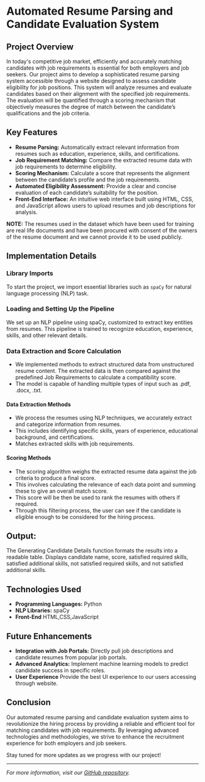 # Automated Resume Parsing and Candidate Evaluation System

## Project Overview

In today's competitive job market, efficiently and accurately matching candidates with job requirements is essential for both employers and job seekers. Our project aims to develop a sophisticated resume parsing system accessible through a website designed to assess candidate eligibility for job positions. This system will analyze resumes and evaluate candidates based on their alignment with the specified job requirements. The evaluation will be quantified through a scoring mechanism that objectively measures the degree of match between the candidate’s qualifications and the job criteria.

## Key Features

- **Resume Parsing:** Automatically extract relevant information from resumes such as education, experience, skills, and certifications.
- **Job Requirement Matching:** Compare the extracted resume data with job requirements to determine eligibility.
- **Scoring Mechanism:** Calculate a score that represents the alignment between the candidate’s profile and the job requirements.
- **Automated Eligibility Assessment:** Provide a clear and concise evaluation of each candidate’s suitability for the position.
- **Front-End Interface:** An intuitive web interface built using HTML, CSS, and JavaScript allows users to upload resumes and job descriptions for analysis.

**NOTE:** The resumes used in the dataset which have been used for training are real life documents and have been procured with consent of the owners of the resume document and we cannot provide it to be used publicly.

## Implementation Details

### Library Imports
To start the project, we import essential libraries such as `spaCy` for natural language processing (NLP) task.

### Loading and Setting Up the Pipeline
We set up an NLP pipeline using spaCy, customized to extract key entities from resumes. This pipeline is trained to recognize education, experience, skills, and other relevant details.

### Data Extraction and Score Calculation
- We implemented methods to extract structured data from unstructured resume content. The extracted data is then compared against the predefined Job Requirements to calculate a compatibility score. 
- The model is capable of handling multiple types of input such as .pdf, .docx, .txt.

#### Data Extraction Methods
- We process the resumes using NLP techniques, we accurately extract and categorize information from resumes. 
- This includes identifying specific skills, years of experience, educational background, and certifications.
- Matches extracted skills with job requirements.

#### Scoring Methods
- The scoring algorithm weighs the extracted resume data against the job criteria to produce a final score. 
- This involves calculating the relevance of each data point and summing these to give an overall match score. 
- This score will be then be used to rank the resumes with others if required. 
- Through this filtering process, the user can see if the candidate is eligible enough to be considered for the hiring process.

## Output:
The Generating Candidate Details function formats the results into a readable table.
Displays candidate name, score, satisfied required skills, satisfied additional skills, not satisfied required skills, and not satisfied additional skills.


## Technologies Used

- **Programming Languages:** Python
- **NLP Libraries:** spaCy
- **Front-End** HTML,CSS,JavaScript

## Future Enhancements

- **Integration with Job Portals:** Directly pull job descriptions and candidate resumes from popular job portals.
- **Advanced Analytics:** Implement machine learning models to predict candidate success in specific roles.
- **User Experience** Provide the best UI experience to our users accessing through website.

## Conclusion

Our automated resume parsing and candidate evaluation system aims to revolutionize the hiring process by providing a reliable and efficient tool for matching candidates with job requirements. By leveraging advanced technologies and methodologies, we strive to enhance the recruitment experience for both employers and job seekers.

Stay tuned for more updates as we progress with our project!

---

*For more information, visit our [GitHub repository](https://github.com/kondarkalen/Resume-parser).*
